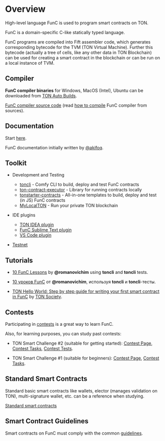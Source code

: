 # Overview

High-level language FunC is used to program smart contracts on TON.

FunC is a domain-specific C-like statically typed language. 

FunC programs are compiled into Fift assembler code, which generates corresponding bytecode for the TVM (TON Virtual Machine). Further this bytecode (actually a tree of cells, like any other data in TON Blockchain) can be used for creating a smart contract in the blockchain or can be run on a local instance of TVM.

## Compiler

**FunC compiler binaries** for Windows, MacOS (Intel), Ubuntu can be downloaded from [TON Auto Builds](https://github.com/ton-blockchain/ton/actions?query=branch%3Amaster+is%3Acompleted).

[FunC compiler source code](https://github.com/ton-blockchain/ton/tree/master/crypto/func) (read [how to compile](/compile.md#FunC) FunC compiler from sources).

## Documentation

Start [here](func/types).

FunC documentation initially written by [@akifoq](https://github.com/akifoq).

## Toolkit

- Development and Testing
    * [toncli](https://github.com/disintar/toncli) - Comfy CLI to build, deploy and test FunC contracts
    * [ton-contract-executor](https://github.com/Naltox/ton-contract-executor) - Library for running contracts locally
    * [tonstarter-contracts](https://github.com/ton-defi-org/tonstarter-contracts) - All-in-one templates to build, deploy and test (in JS) FunC contracts
    * [MyLocalTON](/nodes/local-ton.md) - Run your private TON blockchain

- IDE plugins
    * [TON IDEA plugin](https://plugins.jetbrains.com/plugin/18541-ton-development)
    * [FunC Sublime Text plugin](https://github.com/savva425/func_plugin_sublimetext3)
    * [VS Code plugin](https://marketplace.visualstudio.com/items?itemName=tonwhales.func-vscode)

- [Testnet](/testnet/)

## Tutorials

* [10 FunC Lessons](https://github.com/romanovichim/TonFunClessons_Eng) by **@romanovichim** using **toncli** and **toncli** tests.

* [10 уроков FunC](https://github.com/romanovichim/TonFunClessons_ru) от **@romanovichim**, используя **toncli** и **toncli**-тесты.

* [TON Hello World: Step by step guide for writing your first smart contract in FunC](https://society.ton.org/ton-hello-world-step-by-step-guide-for-writing-your-first-smart-contract-in-func) by [TON Society](https://society.ton.org).

## Contests

Participating in [contests](https://t.me/toncontests) is a great way to learn FunC.

Also, for learning purposes, you can study past contests:

* TON Smart Challenge #2 (suitable for getting started):
    [Contest Page](https://ton.org/ton-smart-challenge-2),
    [Contest Tasks](https://github.com/ton-blockchain/func-contest2),
    [Contest Tests](https://github.com/miroslav-tashonov/toncli-contest-tests).

* TON Smart Challenge #1 (suitable for beginners):
  [Contest Page](https://ton.org/contest),
  [Contest Tasks](https://github.com/ton-blockchain/func-contest1).

## Standard Smart Contracts

Standard basic smart contracts like wallets, elector (manages validation on TON), multi-signature wallet, etc. can be a reference when studying.

[Standard smart contracts](https://github.com/ton-blockchain/ton/tree/master/crypto/smartcont)

## Smart Contract Guidelines

Smart contracts on FunC must comply with the common [guidelines](https://ton.org/docs/#/howto/smart-contract-guidelines).
